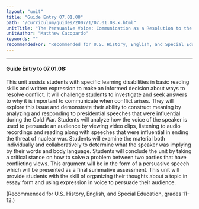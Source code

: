 ```yaml
---
layout: "unit"
title: "Guide Entry 07.01.08"
path: "/curriculum/guides/2007/1/07.01.08.x.html"
unitTitle: "The Persuasive Voice: Communication as a Resolution to the Cold War"
unitAuthor: "Matthew Cacopardo"
keywords: ""
recommendedFor: "Recommended for U.S. History, English, and Special Education, grades 11-12."
---
```

<body>
<hr/>
<h4>
Guide Entry to 07.01.08:
</h4>
<p>
This unit assists students with specific learning disabilities in basic reading skills and written expression to make an informed decision about ways to resolve conflict. It will challenge students to investigate and seek answers to why it is important to communicate when conflict arises. They will explore this issue and demonstrate their ability to construct meaning by analyzing and responding to presidential speeches that were influential during the Cold War. Students will analyze how the voice of the speaker is used to persuade an audience by viewing video clips, listening to audio recordings and reading along with speeches that were influential in ending the threat of nuclear war. Students will examine the material both individually and collaboratively to determine what the speaker was implying by their words and body language. Students will conclude the unit by taking a critical stance on how to solve a problem between two parties that have conflicting views. This argument will be in the form of a persuasive speech which will be presented as a final summative assessment. This unit will provide students with the skill of organizing their thoughts about a topic in essay form and using expression in voice to persuade their audience.
</p>
<p>
(Recommended for U.S. History, English, and Special Education, grades 11-12.)
</p>
</body>